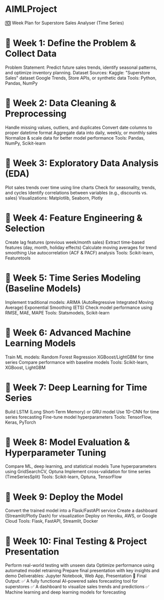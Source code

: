 # AIMLProject

🔟 Week Plan for Superstore Sales Analyser (Time Series)
# 🔹 Week 1: Define the Problem & Collect Data
Problem Statement: Predict future sales trends, identify seasonal patterns, and optimize inventory planning.
Dataset Sources:
Kaggle: "Superstore Sales" dataset
Google Trends, Store APIs, or synthetic data
Tools: Python, Pandas, NumPy
# 🔹 Week 2: Data Cleaning & Preprocessing
Handle missing values, outliers, and duplicates
Convert date columns to proper datetime format
Aggregate data into daily, weekly, or monthly sales
Normalize & scale data for better model performance
Tools: Pandas, NumPy, Scikit-learn
# 🔹 Week 3: Exploratory Data Analysis (EDA)
Plot sales trends over time using line charts
Check for seasonality, trends, and cycles
Identify correlations between variables (e.g., discounts vs. sales)
Visualizations: Matplotlib, Seaborn, Plotly
# 🔹 Week 4: Feature Engineering & Selection
Create lag features (previous week/month sales)
Extract time-based features (day, month, holiday effects)
Calculate moving averages for trend smoothing
Use autocorrelation (ACF & PACF) analysis
Tools: Scikit-learn, Featuretools
# 🔹 Week 5: Time Series Modeling (Baseline Models)
Implement traditional models:
ARIMA (AutoRegressive Integrated Moving Average)
Exponential Smoothing (ETS)
Check model performance using RMSE, MAE, MAPE
Tools: Statsmodels, Scikit-learn
# 🔹 Week 6: Advanced Machine Learning Models
Train ML models:
Random Forest Regression
XGBoost/LightGBM for time series
Compare performance with baseline models
Tools: Scikit-learn, XGBoost, LightGBM
# 🔹 Week 7: Deep Learning for Time Series
Build LSTM (Long Short-Term Memory) or GRU model
Use 1D-CNN for time series forecasting
Fine-tune model hyperparameters
Tools: TensorFlow, Keras, PyTorch
# 🔹 Week 8: Model Evaluation & Hyperparameter Tuning
Compare ML, deep learning, and statistical models
Tune hyperparameters using GridSearchCV, Optuna
Implement cross-validation for time series (TimeSeriesSplit)
Tools: Scikit-learn, Optuna, TensorFlow
# 🔹 Week 9: Deploy the Model
Convert the trained model into a Flask/FastAPI service
Create a dashboard (Streamlit/Plotly Dash) for visualization
Deploy on Heroku, AWS, or Google Cloud
Tools: Flask, FastAPI, Streamlit, Docker
# 🔹 Week 10: Final Testing & Project Presentation
Perform real-world testing with unseen data
Optimize performance using automated model retraining
Prepare final presentation with key insights and demo
Deliverables: Jupyter Notebook, Web App, Presentation
🎯 Final Output:
✅ A fully functional AI-powered sales forecasting tool for superstores
✅ A dashboard to visualize sales trends and predictions
✅ Machine learning and deep learning models for forecasting
